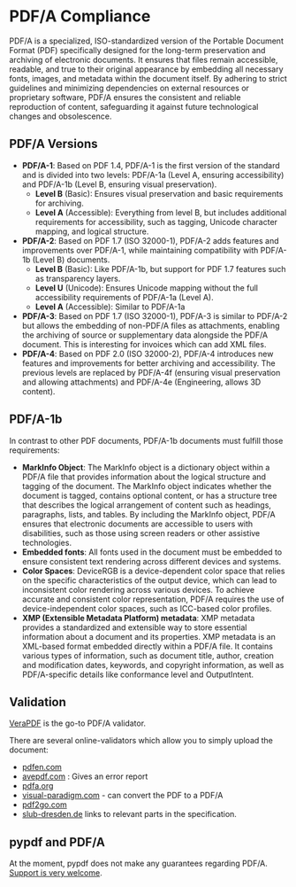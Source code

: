 # PDF/A Compliance

PDF/A is a specialized, ISO-standardized version of the Portable Document Format
(PDF) specifically designed for the long-term preservation and archiving of
electronic documents. It ensures that files remain accessible, readable, and
true to their original appearance by embedding all necessary fonts, images, and
metadata within the document itself. By adhering to strict guidelines and
minimizing dependencies on external resources or proprietary software, PDF/A
ensures the consistent and reliable reproduction of content, safeguarding it
against future technological changes and obsolescence.

## PDF/A Versions

* **PDF/A-1**: Based on PDF 1.4, PDF/A-1 is the first version of the standard
  and is divided into two levels: PDF/A-1a (Level A, ensuring accessibility) and
  PDF/A-1b (Level B, ensuring visual preservation).
    * **Level B** (Basic): Ensures visual preservation and basic requirements for archiving.
    * **Level A** (Accessible): Everything from level B, but includes additional
      requirements for accessibility, such as tagging, Unicode character
      mapping, and logical structure.
* **PDF/A-2**: Based on PDF 1.7 (ISO 32000-1), PDF/A-2 adds features and
  improvements over PDF/A-1, while maintaining compatibility with PDF/A-1b
  (Level B) documents.
    * **Level B** (Basic): Like PDF/A-1b, but support for PDF 1.7 features such
      as transparency layers.
    * **Level U** (Unicode): Ensures Unicode mapping without the full
      accessibility requirements of PDF/A-1a (Level A).
    * **Level A** (Accessible): Similar to PDF/A-1a
* **PDF/A-3**: Based on PDF 1.7 (ISO 32000-1), PDF/A-3 is similar to PDF/A-2 but
  allows the embedding of non-PDF/A files as attachments, enabling the archiving
  of source or supplementary data alongside the PDF/A document. This is
  interesting for invoices which can add XML files.
* **PDF/A-4**: Based on PDF 2.0 (ISO 32000-2), PDF/A-4 introduces new features
  and improvements for better archiving and accessibility. The previous levels
  are replaced by PDF/A-4f (ensuring visual preservation and allowing attachments)
  and PDF/A-4e (Engineering, allows 3D content).

## PDF/A-1b

In contrast to other PDF documents, PDF/A-1b documents must fulfill those
requirements:

* **MarkInfo Object**: The MarkInfo object is a dictionary object within a PDF/A
  file that provides information about the logical structure and tagging of the
  document. The MarkInfo object indicates whether the document is tagged,
  contains optional content, or has a structure tree that describes the logical
  arrangement of content such as headings, paragraphs, lists, and tables. By
  including the MarkInfo object, PDF/A ensures that electronic documents are
  accessible to users with disabilities, such as those using screen readers or
  other assistive technologies.
* **Embedded fonts**: All fonts used in the document must be embedded to ensure
  consistent text rendering across different devices and systems.
* **Color Spaces**: DeviceRGB is a device-dependent color space that relies on
  the specific characteristics of the output device, which can lead to
  inconsistent color rendering across various devices. To achieve accurate and
  consistent color representation, PDF/A requires the use of device-independent
  color spaces, such as ICC-based color profiles.
* **XMP (Extensible Metadata Platform) metadata**: XMP metadata provides a
  standardized and extensible way to store essential information about a
  document and its properties. XMP metadata is an XML-based format embedded
  directly within a PDF/A file. It contains various types of information, such
  as document title, author, creation and modification dates, keywords, and
  copyright information, as well as PDF/A-specific details like conformance
  level and OutputIntent.

## Validation

[VeraPDF](https://docs.verapdf.org/install/) is the go-to PDF/A validator.

There are several online-validators which allow you to simply upload the document:

* [pdfen.com](https://www.pdfen.com/pdf-a-validator)
* [avepdf.com](https://avepdf.com/pdfa-validation) : Gives an error report
* [pdfa.org](https://pdfa.org/pdfa-online-verification-service/)
* [visual-paradigm.com](https://online.visual-paradigm.com/de/online-pdf-editor/pdfa-validator/) - can convert the PDF to a PDF/A
* [pdf2go.com](https://www.pdf2go.com/validate-pdfa)
* [slub-dresden.de](https://www.slub-dresden.de/veroeffentlichen/dissertationen-habilitationen/elektronische-veroeffentlichung/slub-pdfa-validator) links to relevant parts in the specification.

## pypdf and PDF/A

At the moment, pypdf does not make any guarantees regarding PDF/A.
[Support is very welcome](https://github.com/py-pdf/pypdf/labels/is-pdf%2Fa-compliance).
